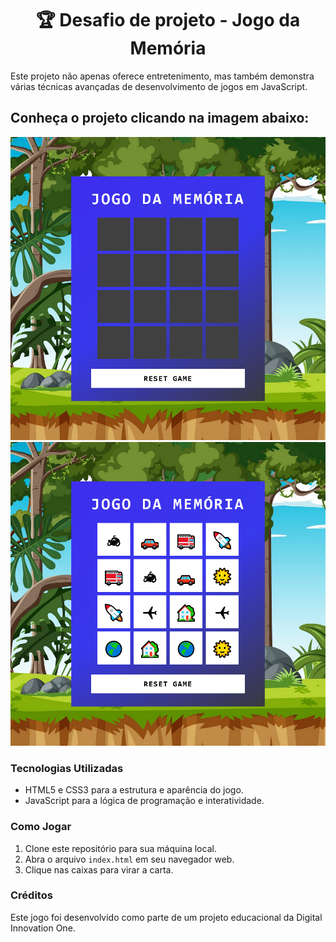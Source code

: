 <h1 align="center">🏆 Desafio de projeto - Jogo da Memória</h1>

<p>  
Este projeto não apenas oferece entretenimento, mas também demonstra várias técnicas avançadas de desenvolvimento de jogos em JavaScript.
</p>

<h2>Conheça o projeto clicando na imagem abaixo:</h2>

<a href="https://thalesacardoso.github.io/dio-projeto-jogo-deMemoria/">
  <img src="./src/images/jogo2.png">
</a>

<a href="https://thalesacardoso.github.io/dio-projeto-jogo-deMemoria/">
  <img src="./src/images/jogo1.png">
</a>



### Tecnologias Utilizadas

- HTML5 e CSS3 para a estrutura e aparência do jogo.
- JavaScript para a lógica de programação e interatividade.

### Como Jogar

1. Clone este repositório para sua máquina local.
2. Abra o arquivo `index.html` em seu navegador web.
3. Clique nas caixas para virar a carta.

### Créditos

Este jogo foi desenvolvido como parte de um projeto educacional da Digital Innovation One.
